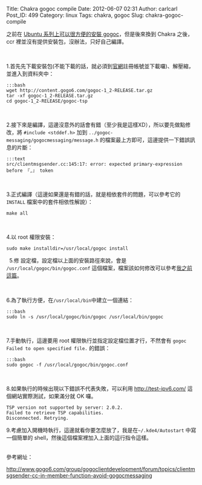 Title: Chakra gogoc compile
Date: 2012-06-07 02:31
Author: carlcarl
Post_ID: 499
Category: linux
Tags: chakra, gogoc
Slug: chakra-gogoc-compile

之前在 [Ubuntu 系列上可以很方便的安裝 gogoc][]，但是後來換到 Chakra
之後，ccr 裡並沒有提供安裝包，沒辦法，只好自己編譯。

   
<!--more-->  


1.首先先下載安裝包(不能下載的話，就必須到[官網][]註冊帳號並下載囉)、解壓縮，並進入到資料夾中：

	:::bash
	wget http://content.gogo6.com/gogoc-1_2-RELEASE.tar.gz
	tar -xf gogoc-1_2-RELEASE.tar.gz
	cd gogoc-1_2-RELEASE/gogoc-tsp

 

2.接下來是編譯，這邊沒意外的話會有錯（至少我是這樣XD），所以要先做點修改，將
    `#include <stddef.h>` 加到
    `../gogoc-messaging/gogocmessaging/message.h`
    的檔案最上方即可，這邊提供一下錯誤訊息的片斷：

<!-- -->

	:::text
    src/clientmsgsender.cc:145:17: error: expected primary-expression before 『,』 token
 

3.正式編譯（這邊如果還是有錯的話，就是相依套件的問題，可以參考它的
    `INSTALL` 檔案中的套件相依性解說）：

~~~~
make all
~~~~

 

4.以 root 權限安裝：

~~~~
sudo make installdir=/usr/local/gogoc install
~~~~

 
5.修 設定檔，設定檔以上面的安裝路徑來說，會是
    `/usr/local/gogoc/bin/gogoc.conf`
    這個檔案，檔案該如何修改可以參考[我之前這篇][Ubuntu
    系列上可以很方便的安裝 gogoc]。

 

6.為了執行方便，在`/usr/local/bin`中建立一個連結：

	:::bash
	sudo ln -s /usr/local/gogoc/bin/gogoc /usr/local/bin/gogoc

 

7.手動執行，這邊要用 root 權限執行並指定設定檔位置才行，不然會有
    `gogoc Failed to open specified file.` 的錯誤：

	:::bash
	sudo gogoc -f /usr/local/gogoc/bin/gogoc.conf
 

8.如果執行的時候出現以下錯誤不代表失敗，可以利用
<http://test-ipv6.com/> 這個網站實際測試，如果滿分就 OK 囉。

    TSP version not supported by server: 2.0.2.
    Failed to retrieve TSP capabilities.
    Disconnected. Retrying.

9.考慮加入開機時執行，這邊就看你要怎麼放了，我是在`~/.kde4/Autostart`
    中寫一個簡單的 shell，然後這個檔案裡加入上面的這行指令這樣。  
     

參考網址：  

<http://www.gogo6.com/group/gogoclientdevelopment/forum/topics/clientmsgsender-cc-in-member-function-avoid-gogocmessaging>

  [Ubuntu 系列上可以很方便的安裝 gogoc]: http://blog.carlcarl.tw/397/ubuntu-tunnel-broker
    "Ubuntu Tunnel Broker IPv6 連 中研院"
  [官網]: http://www.gogo6.com/
